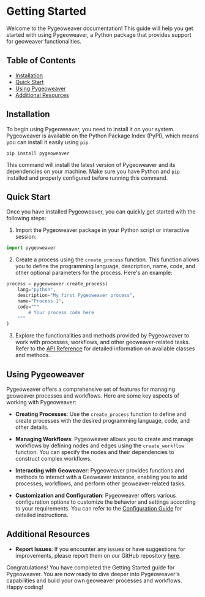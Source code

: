 # Getting Started

Welcome to the Pygeoweaver documentation! This guide will help you get started with using Pygeoweaver, a Python package that provides support for geoweaver functionalities.

## Table of Contents
- [Installation](#installation)
- [Quick Start](#quick-start)
- [Using Pygeoweaver](#using-pygeoweaver)
- [Additional Resources](#additional-resources)

## Installation

To begin using Pygeoweaver, you need to install it on your system. Pygeoweaver is available on the Python Package Index (PyPI), which means you can install it easily using `pip`.

```shell
pip install pygeoweaver
```

This command will install the latest version of Pygeoweaver and its dependencies on your machine. Make sure you have Python and `pip` installed and properly configured before running this command.

## Quick Start

Once you have installed Pygeoweaver, you can quickly get started with the following steps:

1. Import the Pygeoweaver package in your Python script or interactive session:

```python
import pygeoweaver
```

2. Create a process using the `create_process` function. This function allows you to define the programming language, description, name, code, and other optional parameters for the process. Here's an example:

```python
process = pygeoweaver.create_process(
    lang="python",
    description="My first Pygeoweaver process",
    name="Process 1",
    code="""
        # Your process code here
    """
)
```

3. Explore the functionalities and methods provided by Pygeoweaver to work with processes, workflows, and other geoweaver-related tasks. Refer to the [API Reference](api-reference.md) for detailed information on available classes and methods.

## Using Pygeoweaver

Pygeoweaver offers a comprehensive set of features for managing geoweaver processes and workflows. Here are some key aspects of working with Pygeoweaver:

- **Creating Processes**: Use the `create_process` function to define and create processes with the desired programming language, code, and other details.

- **Managing Workflows**: Pygeoweaver allows you to create and manage workflows by defining nodes and edges using the `create_workflow` function. You can specify the nodes and their dependencies to construct complex workflows.

- **Interacting with Geoweaver**: Pygeoweaver provides functions and methods to interact with a Geoweaver instance, enabling you to add processes, workflows, and perform other geoweaver-related tasks.

- **Customization and Configuration**: Pygeoweaver offers various configuration options to customize the behavior and settings according to your requirements. You can refer to the [Configuration Guide](configuration.md) for detailed instructions.

## Additional Resources

- **Report Issues**: If you encounter any issues or have suggestions for improvements, please report them on our GitHub repository [here](https://github.com/ESIPFed/pygeoweaver/issues).

Congratulations! You have completed the Getting Started guide for Pygeoweaver. You are now ready to dive deeper into Pygeoweaver's capabilities and build your own geoweaver processes and workflows. Happy coding!
